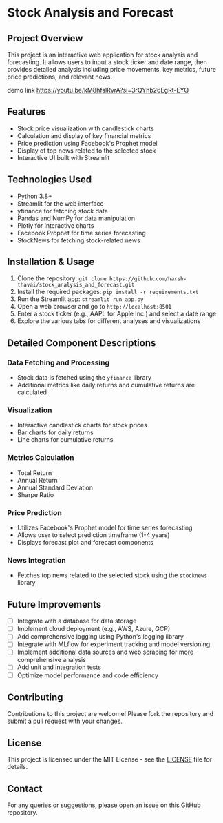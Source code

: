 # Stock Analysis and Forecast

## Project Overview
This project is an interactive web application for stock analysis and forecasting. It allows users to input a stock ticker and date range, then provides detailed analysis including price movements, key metrics, future price predictions, and relevant news.

demo link https://youtu.be/kM8hfslRvrA?si=3rQYhb26EgRt-EYQ

## Features
- Stock price visualization with candlestick charts
- Calculation and display of key financial metrics
- Price prediction using Facebook's Prophet model
- Display of top news related to the selected stock
- Interactive UI built with Streamlit

## Technologies Used
- Python 3.8+
- Streamlit for the web interface
- yfinance for fetching stock data
- Pandas and NumPy for data manipulation
- Plotly for interactive charts
- Facebook Prophet for time series forecasting
- StockNews for fetching stock-related news

## Installation & Usage

1. Clone the repository:
```git clone https://github.com/harsh-thavai/stock_analysis_and_forecast.git```
2. Install the required packages:
```pip install -r requirements.txt```
3. Run the Streamlit app:
```streamlit run app.py```
4. Open a web browser and go to
```http://localhost:8501```
5. Enter a stock ticker (e.g., AAPL for Apple Inc.) and select a date range
6. Explore the various tabs for different analyses and visualizations

## Detailed Component Descriptions

### Data Fetching and Processing
- Stock data is fetched using the `yfinance` library
- Additional metrics like daily returns and cumulative returns are calculated

### Visualization
- Interactive candlestick charts for stock prices
- Bar charts for daily returns
- Line charts for cumulative returns

### Metrics Calculation
- Total Return
- Annual Return
- Annual Standard Deviation
- Sharpe Ratio

### Price Prediction
- Utilizes Facebook's Prophet model for time series forecasting
- Allows user to select prediction timeframe (1-4 years)
- Displays forecast plot and forecast components

### News Integration
- Fetches top news related to the selected stock using the `stocknews` library

## Future Improvements

- [ ] Integrate with a database for data storage
- [ ] Implement cloud deployment (e.g., AWS, Azure, GCP)
- [ ] Add comprehensive logging using Python's logging library
- [ ] Integrate with MLflow for experiment tracking and model versioning
- [ ] Implement additional data sources and web scraping for more comprehensive analysis
- [ ] Add unit and integration tests
- [ ] Optimize model performance and code efficiency

## Contributing
Contributions to this project are welcome! Please fork the repository and submit a pull request with your changes.

## License
This project is licensed under the MIT License - see the [LICENSE](LICENSE) file for details.

## Contact
For any queries or suggestions, please open an issue on this GitHub repository.
   
